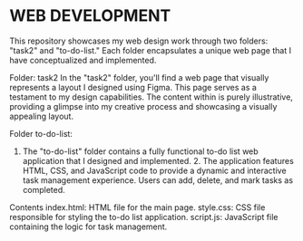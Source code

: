 # WEB DEVELOPMENT

This repository showcases my web design work through two folders: "task2" and "to-do-list." Each folder encapsulates a unique web page that I have conceptualized and implemented.

Folder: task2
In the "task2" folder, you'll find a web page that visually represents a layout I designed using Figma. 
This page serves as a testament to my design capabilities. 
The content within is purely illustrative, providing a glimpse into my creative process and showcasing a visually appealing layout.

Folder to-do-list:
1. The "to-do-list" folder contains a fully functional to-do list web application that I designed and implemented.
    2. The application features HTML, CSS, and JavaScript code to provide a dynamic and interactive task management experience. 
    Users can add, delete, and mark tasks as completed.
  
  Contents
  index.html: HTML file for the main page.
  style.css: CSS file responsible for styling the to-do list application.
  script.js: JavaScript file containing the logic for task management.
